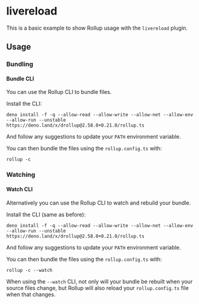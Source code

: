 # livereload

This is a basic example to show Rollup usage with the `livereload` plugin.

## Usage

### Bundling

#### Bundle CLI

You can use the Rollup CLI to bundle files.

Install the CLI:

```console
deno install -f -q --allow-read --allow-write --allow-net --allow-env --allow-run --unstable https://deno.land/x/drollup@2.58.0+0.21.0/rollup.ts
```

And follow any suggestions to update your `PATH` environment variable.

You can then bundle the files using the `rollup.config.ts` with:

```console
rollup -c
```

### Watching

#### Watch CLI

Alternatively you can use the Rollup CLI to watch and rebuild your bundle.

Install the CLI (same as before):

```console
deno install -f -q --allow-read --allow-write --allow-net --allow-env --allow-run --unstable https://deno.land/x/drollup@2.58.0+0.21.0/rollup.ts
```

And follow any suggestions to update your `PATH` environment variable.

You can then bundle the files using the `rollup.config.ts` with:

```console
rollup -c --watch
```

When using the `--watch` CLI, not only will your bundle be rebuilt when your
source files change, but Rollup will also reload your `rollup.config.ts` file
when that changes.
